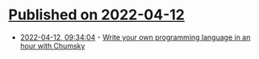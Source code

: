 # [Published on 2022-04-12](index.md)

* [2022-04-12, 09:34:04](https://news.ycombinator.com/item?id=31000422) - [Write your own programming language in an hour with Chumsky](https://github.com/zesterer/chumsky/blob/master/tutorial.md)
